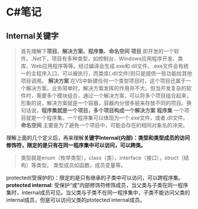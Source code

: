 # C#笔记

## Internal关键字

>首先理解下**项目、解决方案、程序集、命名空间**
**项目** 即开发的一个软件。.Net下，项目有多种类型，如控制台、Windows应用程序开发、类库、Web应用程序等等。经过编译会生成.exe和.dll文件。.exe文件会有统一的主程序入口，可以被执行，而类库(.dll文件)则只是提供一些功能给其他项目调用。
**解决方案** 在VS中新建任何一个类型项目时，这个项目还属于一个解决方案。业务简单时，解决方案发挥的作用并不大。但当开发复杂的软件时，需要多个模块组合，通过一个解决方案，可以将多个项目组合起来，形象的说，解决方案就是一个容器，容器内分很多层来存放不同的项目。换句话说，**程序集就是一个项目，多个项目构成一个解决方案**
**程序集** 一个项目就是一个程序集。一个程序集可以体现为一个.exe文件，或者.dll文件。
**命名空间** 主要是为了避免一个项目中，可能会存在的相同对象名的冲突。

理解上面的几个定义后，再来理解**关键字Internal(内部)：类型和类型成员的访问修饰符，限定的是只有在同一程序集中可以访问，可以跨类。**
>类型就是enum（枚举类型），class（类），interface（接口），struct（结构）等类型。
类型成员如函数，成员变量等。

protected(受保护的)：限定的是只有继承的子类中可以访问，可以跨程序集。
**protected internal**: 受保护“或”内部修饰符修饰成员，当父类与子类在同一程序集时，internal成员可见。当父类与子类不在同一程序集中，子类不能访问父类的internal成员，但是可以访问父类的ptotected internal成员。

